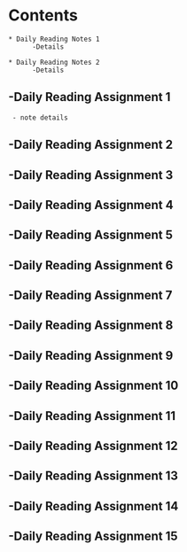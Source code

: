# Contents
    * Daily Reading Notes 1
          -Details
          
    * Daily Reading Notes 2
          -Details
   


## -Daily Reading Assignment 1
     - note details
  
## -Daily Reading Assignment 2

## -Daily Reading Assignment 3

## -Daily Reading Assignment 4

## -Daily Reading Assignment 5

## -Daily Reading Assignment 6

## -Daily Reading Assignment 7

## -Daily Reading Assignment 8

## -Daily Reading Assignment 9

## -Daily Reading Assignment 10

## -Daily Reading Assignment 11

## -Daily Reading Assignment 12

## -Daily Reading Assignment 13

## -Daily Reading Assignment 14

## -Daily Reading Assignment 15

